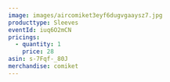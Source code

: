 ```yaml
---
image: images/aircomiket3eyf6dugvgaaysz7.jpg
producttype: Sleeves
eventId: iuq6O2mCN
pricings:
  - quantity: 1
    price: 28
asin: s-7Fqf-_80J
merchandise: comiket
---
```

